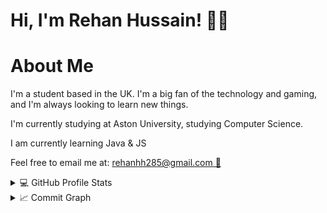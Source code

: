   <h1>Hi, I'm Rehan Hussain! 👋🏽</h1>



<!-- about me -->

  <h1>About Me </h1>
  <p>I'm a student based in the UK. I'm a big fan of the technology and gaming, and I'm always looking to learn new things.</p>
  <p>I'm currently studying at Aston University, studying Computer Science.</p>
  <p>I am currently learning Java & JS</p>
  <p>Feel free to email me at: <a href="mailto:rehanhh285@gmail.com">rehanhh285@gmail.com  📧</a></p>









<!-- Github Stats -->
<details> 
  <summary>💻 GitHub Profile Stats</summary>
  <div>
    <h2 align="center"> 📊 Github stats </h2>
      <br/>
        <p align="center">
          <a href="https://github.com/for-i-in-rehan/">
          <img src="https://github-readme-stats.vercel.app/api/top-langs/?username=for-i-in-rehan&langs_count=6&theme=gruvbox&layout=compact&hide_border=true" alt="for-i-in-rehan :: Top Languages" /></a>
        </p>
        <p align="center">
          <a href="https://github.com/for-i-in-rehan/">
          <img width="49.5%" src="https://github-readme-stats.vercel.app/api?username=for-i-in-rehan&show_icons=true&theme=gruvbox&hide_border=true" />
          <img width="49.5%" src="https://github-readme-streak-stats.herokuapp.com/?user=for-i-in-rehan&theme=gruvbox&hide_border=true" />
          </a>
       </p>
     <br>
  </div>    
</details>
<!-- graph summary -->
<details>
  <summary>📈 Commit Graph</summary>
  <br/>
  <h2 align="center"> Activity: </h2>
<a href="https://github.com/ashutosh00710/github-readme-activity-graph"><img alt="rehan's Activity Graph" src="https://activity-graph.herokuapp.com/graph/?username=for-i-in-rehan&bg_color=000&color=fff&line=00E676&point=fff&hide_border=true" /></a>
</details>


<!-- Footer / credits -->
